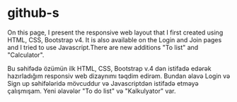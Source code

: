 # github-s
On this page, I present the responsive web layout that I first created using HTML, CSS, Bootstrap v4. It is also available on the Login and Join pages and I tried to use Javascript.There are new additions "To list" and "Calculator".

Bu səhifədə özümün ilk HTML, CSS, Bootstrap v.4 dən istifadə edərək hazırladığım responsiv web dizaynımı təqdim edirəm. Bundan əlavə Login və Sign up səhifələridə mövcuddur və Javascriptdən istifadə etməyə çalışmışam. Yeni əlavələr  "To do list" və "Kalkulyator" var.


